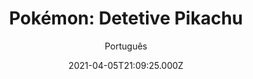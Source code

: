 ---
id: 'c110af2d-0b0d-4b8c-8b44-623ad3afb80c'
type: 'movie' # Filme, Série, Anime
title: "Pokémon: Detetive Pikachu"
synopsis: ["A história começa quando o detective particular Harry Goodman desaparece misteriosamente, levando seu filho Tim, de 21 anos, a tentar descobrir o que aconteceu. Quem ajuda na investigação é o antigo parceiro Pokémon de Harry, o Detetive Pikachu: um adorável superdetetive divertido e brincalhão que é um enigma até para si mesmo. Após descobrirem que são capazes de se comunicar um com o outro, Tim e Pikachu unem forças em uma aventura para desvendar esse mistério. Reunindo pistas pelas ruas de Ryme City – uma gigantesca metrópole moderna onde seres humanos e Pokémons convivem lado a lado em um mundo hiper-realista – eles encontram pelo caminho um elenco diversificado de personagens Pokémon e revelam uma trama chocante que poderia arruinar essa coexistência pacífica e ameaçar todo o universo Pokémon.",
]
originalTitle: "Pokémon Detective Pikachu"
date: '2021-04-05T21:09:25.000Z'
update: '2021-04-05T21:09:25.000Z'
releaseDate: '2019-05-03T03:00:00.000Z'
imdb:
  rating: '6.6' # 8.5
  id: '' # tt0470752
duration: '1h 45m'
trailer:
  urls: [
    'c6205wjdN-g',
  ]
tags: ['720p', '1080p', '720p', '1080p']
genre: ['Ação', 'Aventura', 'Comédia', 'Mistério'] #
quality: 'BluRay 720p | 1080p' # BluRay, WEB-DL, HDTV, WEB-DL4K, WEB-DLe
format: 'Mkv | Mp4' # MKV, MP4, TS
audio: 'Português, Inglês' # Dublado, Legendado, Dual Audio, Dub & Leg
subtitle: 'Português' # Português, inglês,
size: '1 GB | 1.30 GB | 2.19 GB | 2.48 GB' # 4.8 GB
audioQuality: 10
videoQuality: 10
directors: []
#  - name: 'Lana Wachowski'
#    image: ''
#  - name: 'Lilly Wachowski'
#    image: ''
cast: []
#  - name: 'Keanu Reeves'
#    image: ''
#    characterName: 'Neo'
writers: []
#  - name: ''
#    image: ''
maturityRating:
  age: '' # L , 10, 12, 14, 16, 18
  topics: [''] # Violence, Illegal drugs, Inappropriate Language, Legal Drugs, Sexual Content, Extreme Violence
###########################################
download:
  
  - url: 'magnet:?xt=urn:btih:EC2AAB2102EBD805C80E06942B0FF989DDA490B0&dn=Pok%c3%a9mon%20-%20Detetive%20Pikachu%202019%20%28720p%29&tr=udp%3a%2f%2ftracker.openbittorrent.com%3a80%2fannounce&tr=udp%3a%2f%2ftracker.opentrackr.org%3a1337%2fannounce&tr=udp%3a%2f%2f9.rarbg.to%3a2740%2fannounce&tr=udp%3a%2f%2fexplodie.org%3a6969%2fannounce&tr=http%3a%2f%2fglotorrents.pw%3a80%2fannounce&tr=udp%3a%2f%2fp4p.arenabg.com%3a1337%2fannounce&tr=udp%3a%2f%2ftorrent.gresille.org%3a80%2fannounce&tr=udp%3a%2f%2ftracker.aletorrenty.pl%3a2710%2fannounce&tr=udp%3a%2f%2ftracker.coppersurfer.tk%3a6969%2fannounce&tr=udp%3a%2f%2ftracker.piratepublic.com%3a1337%2fannounce'
    resolution: '720p' # 720p, 1080p, 4K,
    audio: 'Dual Áudio' # Dublado, Legendado, Dual Audio
    size: '' # 4.8 GB
    quality: '' # BluRay, WEB-DL
    format: '' # MKV
  - url: 'magnet:?xt=urn:btih:EE2CF692AB856179DCBC34053FB5E358CF5CBD88&dn=Pok%c3%a9mon%20-%20Detetive%20Pikachu%202019%20%281080p%29&tr=udp%3a%2f%2ftracker.openbittorrent.com%3a80%2fannounce&tr=udp%3a%2f%2ftracker.opentrackr.org%3a1337%2fannounce&tr=udp%3a%2f%2f9.rarbg.to%3a2740%2fannounce&tr=udp%3a%2f%2fexplodie.org%3a6969%2fannounce&tr=http%3a%2f%2fglotorrents.pw%3a80%2fannounce&tr=udp%3a%2f%2fp4p.arenabg.com%3a1337%2fannounce&tr=udp%3a%2f%2ftorrent.gresille.org%3a80%2fannounce&tr=udp%3a%2f%2ftracker.aletorrenty.pl%3a2710%2fannounce&tr=udp%3a%2f%2ftracker.coppersurfer.tk%3a6969%2fannounce&tr=udp%3a%2f%2ftracker.piratepublic.com%3a1337%2fannounce'
    resolution: '1080p' # 720p, 1080p, 4K,
    audio: 'Dual Áudio' # Dublado, Legendado, Dual Audio
    size: '' # 4.8 GB
    quality: '' # BluRay, WEB-DL
    format: '' # MKV
  - url: 'magnet:?xt=urn:btih:5D65CF487E9AE99003A8A7AF6556AFCEC4BFBFD9&dn=Pok%c3%a9mon%20-%20Detetive%20Pikachu%202019%20%28720p%29%20%5bDUBLADO%5d&tr=udp%3a%2f%2ftracker.openbittorrent.com%3a80%2fannounce&tr=udp%3a%2f%2ftracker.opentrackr.org%3a1337%2fannounce&tr=udp%3a%2f%2f9.rarbg.to%3a2740%2fannounce&tr=udp%3a%2f%2fexplodie.org%3a6969%2fannounce&tr=http%3a%2f%2fglotorrents.pw%3a80%2fannounce&tr=udp%3a%2f%2fp4p.arenabg.com%3a1337%2fannounce&tr=udp%3a%2f%2ftorrent.gresille.org%3a80%2fannounce&tr=udp%3a%2f%2ftracker.aletorrenty.pl%3a2710%2fannounce&tr=udp%3a%2f%2ftracker.coppersurfer.tk%3a6969%2fannounce&tr=udp%3a%2f%2ftracker.piratepublic.com%3a1337%2fannounce'
    resolution: '720p' # 720p, 1080p, 4K,
    audio: 'Dublado' # Dublado, Legendado, Dual Audio
    size: '' # 4.8 GB
    quality: '' # BluRay, WEB-DL
    format: '' # MKV
  - url: 'magnet:?xt=urn:btih:54CC327B8ECEFAB6F47E26B4F673D0B294D64EAD&dn=Pok%c3%a9mon%20-%20Detetive%20Pikachu%202019%20%281080p%29%20%5bDUBLADO%5d&tr=udp%3a%2f%2ftracker.openbittorrent.com%3a80%2fannounce&tr=udp%3a%2f%2ftracker.opentrackr.org%3a1337%2fannounce&tr=udp%3a%2f%2f9.rarbg.to%3a2740%2fannounce&tr=udp%3a%2f%2fexplodie.org%3a6969%2fannounce&tr=http%3a%2f%2fglotorrents.pw%3a80%2fannounce&tr=udp%3a%2f%2fp4p.arenabg.com%3a1337%2fannounce&tr=udp%3a%2f%2ftorrent.gresille.org%3a80%2fannounce&tr=udp%3a%2f%2ftracker.aletorrenty.pl%3a2710%2fannounce&tr=udp%3a%2f%2ftracker.coppersurfer.tk%3a6969%2fannounce&tr=udp%3a%2f%2ftracker.piratepublic.com%3a1337%2fannounce'
    resolution: '1080p' # 720p, 1080p, 4K,
    audio: 'Dublado' # Dublado, Legendado, Dual Audio
    size: '' # 4.8 GB
    quality: '' # BluRay, WEB-DL
    format: '' # MKV
images:
  cover: '/assets/movies/pokemon-detetive-pikachu-2.jpg'
  background: '/assets/movies/'
---